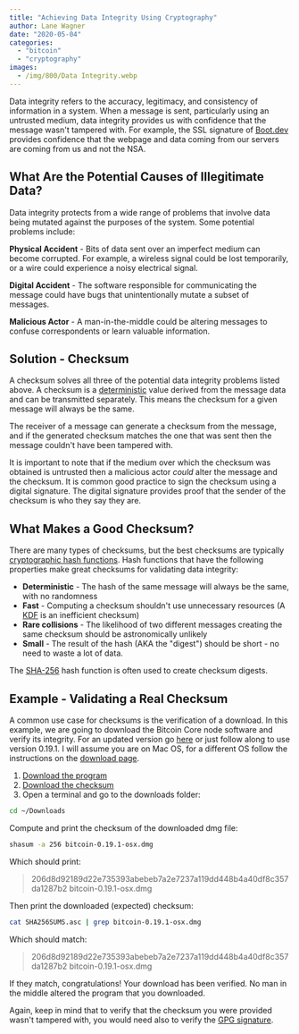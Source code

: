 ```yaml
---
title: "Achieving Data Integrity Using Cryptography"
author: Lane Wagner
date: "2020-05-04"
categories: 
  - "bitcoin"
  - "cryptography"
images:
  - /img/800/Data Integrity.webp
---
```


Data integrity refers to the accuracy, legitimacy, and consistency of information in a system. When a message is sent, particularly using an untrusted medium, data integrity provides us with confidence that the message wasn't tampered with. For example, the SSL signature of [Boot.dev](https://blog.boot.dev) provides confidence that the webpage and data coming from our servers are coming from us and not the NSA.

## What Are the Potential Causes of Illegitimate Data?

Data integrity protects from a wide range of problems that involve data being mutated against the purposes of the system. Some potential problems include:

**Physical Accident** - Bits of data sent over an imperfect medium can become corrupted. For example, a wireless signal could be lost temporarily, or a wire could experience a noisy electrical signal.

**Digital Accident** - The software responsible for communicating the message could have bugs that unintentionally mutate a subset of messages.

**Malicious Actor** - A man-in-the-middle could be altering messages to confuse correspondents or learn valuable information.

## Solution - Checksum

A checksum solves all three of the potential data integrity problems listed above. A checksum is a [deterministic](/cryptography/very-basic-intro-to-hash-functions-sha-256-md-5-etc/) value derived from the message data and can be transmitted separately. This means the checksum for a given message will always be the same.

The receiver of a message can generate a checksum from the message, and if the generated checksum matches the one that was sent then the message couldn't have been tampered with.

It is important to note that if the medium over which the checksum was obtained is untrusted then a malicious actor _could_ alter the message and the checksum. It is common good practice to sign the checksum using a digital signature. The digital signature provides proof that the sender of the checksum is who they say they are.

## What Makes a Good Checksum?

There are many types of checksums, but the best checksums are typically [cryptographic hash functions](/cryptography/very-basic-intro-to-hash-functions-sha-256-md-5-etc/). Hash functions that have the following properties make great checksums for validating data integrity:

- **Deterministic** - The hash of the same message will always be the same, with no randomness
- **Fast** - Computing a checksum shouldn't use unnecessary resources (A [KDF](/cryptography/key-derivation-functions/) is an inefficient checksum)
- **Rare collisions** - The likelihood of two different messages creating the same checksum should be astronomically unlikely
- **Small** - The result of the hash (AKA the "digest") should be short - no need to waste a lot of data.

The [SHA-256](/cryptography/how-sha-2-works-step-by-step-sha-256/) hash function is often used to create checksum digests.

## Example - Validating a Real Checksum

A common use case for checksums is the verification of a download. In this example, we are going to download the Bitcoin Core node software and verify its integrity. For an updated version go [here](https://bitcoin.org/en/download) or just follow along to use version 0.19.1. I will assume you are on Mac OS, for a different OS follow the instructions on the [download page](https://bitcoin.org/en/download).

1. [Download the program](https://bitcoincore.org/bin/bitcoin-core-0.19.1/bitcoin-0.19.1-osx.dmg)
2. [Download the checksum](https://bitcoin.org/bin/bitcoin-core-0.19.1/SHA256SUMS.asc)
3. Open a terminal and go to the downloads folder:

```bash
cd ~/Downloads
```

Compute and print the checksum of the downloaded dmg file:

```bash
shasum -a 256 bitcoin-0.19.1-osx.dmg
```

Which should print:

> 206d8d92189d22e735393abebeb7a2e7237a119dd448b4a40df8c357da1287b2  bitcoin-0.19.1-osx.dmg

Then print the downloaded (expected) checksum:

```bash
cat SHA256SUMS.asc | grep bitcoin-0.19.1-osx.dmg
```

Which should match:

> 206d8d92189d22e735393abebeb7a2e7237a119dd448b4a40df8c357da1287b2  bitcoin-0.19.1-osx.dmg

If they match, congratulations! Your download has been verified. No man in the middle altered the program that you downloaded.

Again, keep in mind that to verify that the checksum you were provided wasn't tampered with, you would need also to verify the [GPG signature](https://www.gnupg.org/gph/en/manual/x135.html).
